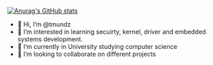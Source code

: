 [![Anurag's GitHub stats](https://github-readme-stats.vercel.app/api?username=tmundz)](https://github.com/anuraghazra/github-readme-stats)


- 👋 Hi, I’m @tmundz
- 👀 I’m interested in learning secuirty, kernel, driver and embedded systems development.
- 🌱 I’m currently in University studying computer science
- 💞️ I’m looking to collaborate on different projects

<!---
tmundz/tmundz is a ✨ special ✨ repository because its `README.md` (this file) appears on your GitHub profile.
You can click the Preview link to take a look at your changes.
--->
